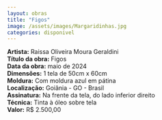 ```yaml
---
layout: obras
title: "Figos"
image: /assets/images/Margaridinhas.jpg
categories: disponivel
---
```


**Artista:** Raissa Oliveira Moura Geraldini  
**Título da obra:** Figos  
**Data da obra:** maio de 2024  
**Dimensões:** 1 tela de 50cm x 60cm  
**Moldura:** Com moldura azul em pátina  
**Localização:** Goiânia - GO - Brasil  
**Assinatura:** Na frente da tela, do lado inferior direito  
**Técnica:** Tinta à óleo sobre tela  
**Valor:** R$ 2.500,00
